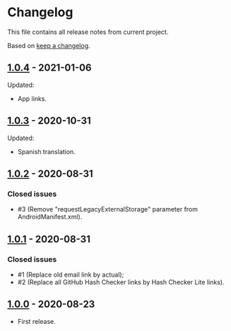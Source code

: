 # Changelog

This file contains all release notes from current project.

Based on [keep a changelog](https://keepachangelog.com/en/1.0.0).

## [1.0.4](https://github.com/hash-checker/hash-checker-lite/releases/tag/1.0.4) - 2021-01-06

Updated:

- App links.

## [1.0.3](https://github.com/hash-checker/hash-checker-lite/releases/tag/1.0.3) - 2020-10-31

Updated:

- Spanish translation.

## [1.0.2](https://github.com/hash-checker/hash-checker-lite/releases/tag/1.0.2) - 2020-08-31

### Closed issues

- #3 (Remove "requestLegacyExternalStorage" parameter from AndroidManifest.xml).

## [1.0.1](https://github.com/hash-checker/hash-checker-lite/releases/tag/1.0.1) - 2020-08-31

### Closed issues

- #1 (Replace old email link by actual);
- #2 (Replace all GitHub Hash Checker links by Hash Checker Lite links).

## [1.0.0](https://github.com/hash-checker/hash-checker-lite/releases/tag/1.0.0) - 2020-08-23

- First release.
